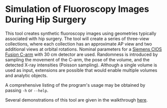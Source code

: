 # Simulation of Fluoroscopy Images During Hip Surgery
This tool creates synthetic fluoroscopy images using geometries typically associated with hip surgery.
The tool will create a series of three-view collections, where each collection has an approximate AP view and two additional views at orbital rotations.
Nominal parameters for a [Siemens CIOS Fusion C-arm](https://www.siemens-healthineers.com/en-us/surgical-c-arms-and-navigation/mobile-c-arms/cios-fusion) with 30 cm detector are used.
Randomness is introduced by sampling the movement of the C-arm, the pose of the volume, and the detected X-ray intensities (Poisson sampling).
Although a single volume is used as input, extensions are possible that would enable multiple volumes and analytic objects.

A comprehensive listing of the program's usage may be obtained by passing `-h` or `--help`.

Several demonstrations of this tool are given in the walkthrough [here](https://github.com/rg2/xreg/wiki/Walkthrough%3A-Simulated-Fluoroscopy).